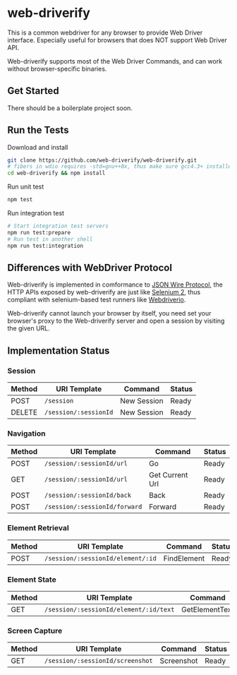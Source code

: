 # web-driverify

This is a common webdriver for any browser to provide Web Driver interface.
Especially useful for browsers that does NOT support Web Driver API.

Web-driverify supports most of the Web Driver Commands,
and can work without browser-specific binaries.

## Get Started

There should be a boilerplate project soon.

## Run the Tests

Download and install

```bash
git clone https://github.com/web-driverify/web-driverify.git
# fibers in wdio requires -std=gnu++0x, thus make sure gcc4.3+ installed.
cd web-driverify && npm install
```

Run unit test

```bash
npm test
```

Run integration test

```bash
# Start integration test servers
npm run test:prepare
# Run test in another shell
npm run test:integration
```

## Differences with WebDriver Protocol

Web-driverify is implemented in comformance to [JSON Wire Protocol][jsonwire],
the HTTP APIs exposed by web-driverify are just like [Selenium 2][selenium],
thus compliant with selenium-based test runners like [Webdriverio][wdio].

Web-driverify cannot launch your browser by itself,
you need set your browser's proxy to the Web-driverify server
and open a session by visiting the given URL.

## Implementation Status

### Session

Method | URI Template | Command | Status
--- | --- | --- | ---
POST | `/session` | New Session | Ready
DELETE | `/session/:sessionId` | New Session | Ready

### Navigation

Method | URI Template | Command | Status
--- | --- | --- | ---
POST | `/session/:sessionId/url` | Go | Ready
GET | `/session/:sessionId/url` | Get Current Url | Ready
POST | `/session/:sessionId/back` | Back | Ready
POST | `/session/:sessionId/forward` | Forward | Ready

### Element Retrieval

Method | URI Template | Command | Status
--- | --- | --- | ---
POST | `/session/:sessionId/element/:id` | FindElement | Ready

### Element State

Method | URI Template | Command | Status
--- | --- | --- | ---
GET | `/session/:sessionId/element/:id/text` | GetElementText | Ready

### Screen Capture

Method | URI Template | Command | Status
--- | --- | --- | ---
GET | `/session/:sessionId/screenshot` | Screenshot | Ready

[jsonwire]: https://github.com/SeleniumHQ/selenium/wiki/JsonWireProtocol
[wdio]: http://webdriver.io
[selenium]: http://www.seleniumhq.org
